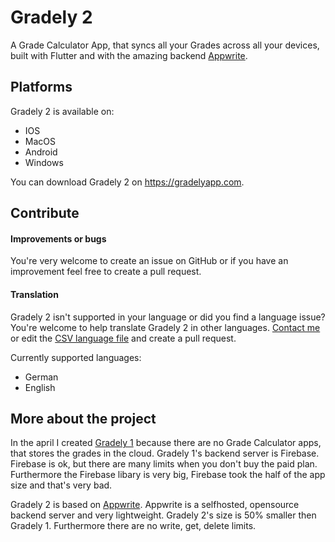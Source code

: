 # Gradely 2

A Grade Calculator App, that syncs all your Grades across all your devices, built with Flutter and with the amazing backend [Appwrite](https://appwrite.io).

## Platforms
Gradely 2 is available on:

- IOS
- MacOS
- Android
- Windows

You can download Gradely 2 on https://gradelyapp.com.

## Contribute

#### Improvements or bugs

You're very welcome to create an issue on GitHub or if you have an improvement feel free to create a pull request.

#### Translation

Gradely 2 isn't supported in your language or did you find a language issue? You're welcome to help translate Gradely 2 in other languages. [Contact me](mailto:elias@eliasschneider.com) or edit the [CSV language file](https://github.com/generalxhd/Gradely2/blob/master/assets/translations/gradelyTranslation.csv) and create a pull request.

Currently supported languages:
- German
- English


## More about the project

In the april I created [Gradely 1](https://gradelyapp.com/gradely1) because there are no Grade Calculator apps, that stores the grades in the cloud.
Gradely 1's backend server is Firebase. Firebase is ok, but there are many limits when you don't buy the paid plan. Furthermore the Firebase libary is very big, Firebase took the half of the app size and that's very bad.

Gradely 2 is based on [Appwrite](https://appwrite.io). Appwrite is a selfhosted, opensource backend server and very lightweight. Gradely 2's size is 50% smaller then Gradely 1. Furthermore there are no write, get, delete limits. 

